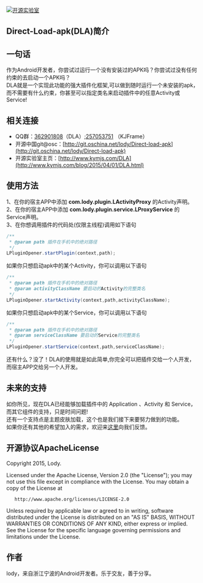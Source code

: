 [![开源实验室](https://github.com/FinalLody/Direct-Load-apk/blob/master/logo.png)](http://www.kymjs.com/)<h2>Direct-Load-apk(DLA)简介</h2>

## 一句话
作为Android开发者，你尝试过运行一个没有安装过的APK吗？你尝试过没有任何约束的去启动一个APK吗？ <br>
DLA就是一个实现此功能的强大插件化框架,可以做到随时运行一个未安装的apk，而不需要有什么约束，你甚至可以指定类名来启动插件中的任意Activity或Service!<br>

## 相关连接
* QQ群：[362901808](http://jq.qq.com/?_wv=1027&k=SKRiD0)（DLA）;[257053751](http://jq.qq.com/?_wv=1027&k=WoM2Aa) （KJFrame）<br>
* 开源中国git@osc：[http://git.oschina.net/lody/Direct-load-apk](http://git.oschina.net/lody/Direct-load-apk)<br>
* 开源实验室主页：[http://www.kymjs.com/DLA](http://www.kymjs.com/blog/2015/04/01/DLA.html)

## 使用方法
1、在你的宿主APP中添加 **com.lody.plugin.LActivityProxy** 的Activity声明。<br>
2、在你的宿主APP中添加 **com.lody.plugin.service.LProxyService** 的Service声明。<br>
3、在你想调用插件的代码处(仅限主线程)调用如下语句<br>
```java
/**
 * @param path 插件在手机中的绝对路径
 */
LPluginOpener.startPlugin(context,path);

```
如果你只想启动apk中的某个Activity，你可以调用以下语句<br>
```java
/**
 * @param path 插件在手机中的绝对路径
 * @param activityClassName 要启动的Activity的完整类名
 */
LPluginOpener.startActivity(context,path,activityClassName);

```
如果你只想启动apk中的某个Service，你可以调用以下语句<br>
```java
/**
 * @param path 插件在手机中的绝对路径
 * @param serviceClassName 要启动的Service的完整类名
 */
LPluginOpener.startService(context,path,serviceClassName);

```
还有什么？没了！DLA的使用就是如此简单,你完全可以把插件交给一个人开发，而宿主APP交给另一个人开发。

## 未来的支持
如你所见，现在DLA已经能够加载插件中的 Application 、Activity 和 Service，而其它组件的支持，只是时间问题!<br>
还有一个支持点是主题皮肤加载，这个也是我们接下来要努力做到的功能。<br>
如果你还有其他的希望加入的需求，欢迎来[这里](http://jq.qq.com/?_wv=1027&k=SKRiD0)向我们反馈。<br>

## 开源协议ApacheLicense

Copyright 2015, Lody.

 Licensed under the Apache License, Version 2.0 (the "License");
 you may not use this file except in compliance with the License.
 You may obtain a copy of the License at

       http://www.apache.org/licenses/LICENSE-2.0

 Unless required by applicable law or agreed to in writing, software
 distributed under the License is distributed on an "AS IS" BASIS,
 WITHOUT WARRANTIES OR CONDITIONS OF ANY KIND, either express or implied.
 See the License for the specific language governing permissions and
 limitations under the License.


## 作者
lody，来自浙江宁波的Android开发者。乐于交友，善于分享。
